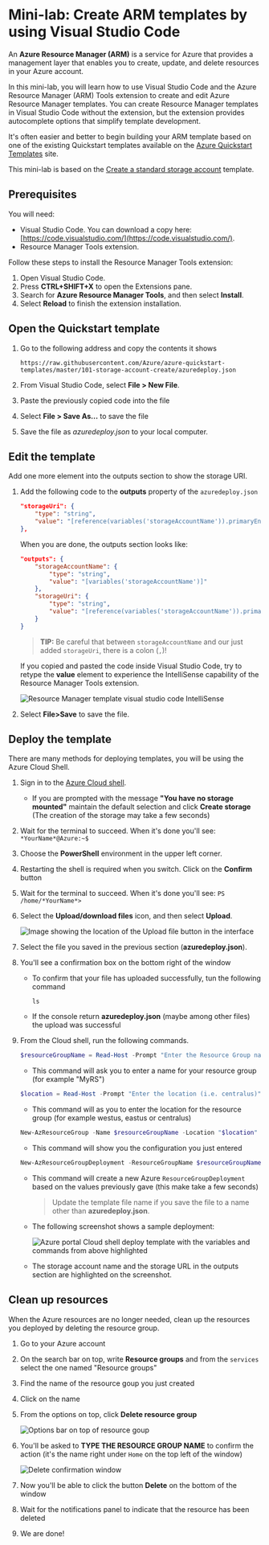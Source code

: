 # Mini-lab: Create ARM templates by using Visual Studio Code

An **Azure Resource Manager (ARM)** is a service for Azure that provides a management layer that enables you to create, update, and delete resources in your Azure account.

In this mini-lab, you will learn how to use Visual Studio Code and the Azure Resource Manager (ARM) Tools extension to create and edit Azure Resource Manager templates. You can create Resource Manager templates in Visual Studio Code without the extension, but the extension provides autocomplete options that simplify template development.

It's often easier and better to begin building your ARM template based on one of the existing Quickstart templates available on the [Azure Quickstart Templates](https://azure.microsoft.com/resources/templates/) site.

This mini-lab is based on the [Create a standard storage account](https://azure.microsoft.com/resources/templates/101-storage-account-create/) template.

## Prerequisites

You will need:

* Visual Studio Code. You can download a copy here: [https://code.visualstudio.com/](https://code.visualstudio.com/).
* Resource Manager Tools extension.

Follow these steps to install the Resource Manager Tools extension:

1. Open Visual Studio Code.
1. Press **CTRL+SHIFT+X** to open the Extensions pane.
1. Search for **Azure Resource Manager Tools**, and then select **Install**.
1. Select **Reload** to finish the extension installation.

## Open the Quickstart template

1. Go to the following address and copy the contents it shows

    ```
    https://raw.githubusercontent.com/Azure/azure-quickstart-templates/master/101-storage-account-create/azuredeploy.json
    ```


1. From Visual Studio Code, select **File > New File**.

1. Paste the previously copied code into the file

1. Select **File > Save As...** to save the file 

1. Save the file as *azuredeploy.json* to your local computer.


## Edit the template

Add one more element into the outputs section to show the storage URI.

1. Add the following code to the **outputs** property of the `azuredeploy.json`

    ```json
    "storageUri": {
        "type": "string",
        "value": "[reference(variables('storageAccountName')).primaryEndpoints.blob]"
    },
    ```

    When you are done, the outputs section looks like:

    ```json
    "outputs": {
        "storageAccountName": {
            "type": "string",
            "value": "[variables('storageAccountName')]"
        },
        "storageUri": {
            "type": "string",
            "value": "[reference(variables('storageAccountName')).primaryEndpoints.blob]"
        }
    }
    ```
    > **TIP:** Be careful that between `storageAccountName` and our just added `storageUri`, there is a colon (`,`)!

    If you copied and pasted the code inside Visual Studio Code, try to retype the **value** element to experience the IntelliSense capability of the Resource Manager Tools extension.

    ![Resource Manager template visual studio code IntelliSense](../../Linked_Image_Files/resource-manager-templates-visual-studio-code-intellisense.png)

1. Select **File>Save** to save the file.


## Deploy the template

There are many methods for deploying templates, you will be using the Azure Cloud Shell. 

1. Sign in to the [Azure Cloud shell](https://shell.azure.com/).

     * If you are prompted with the message **"You have no storage mounted"** maintain the default selection and click **Create storage** (The creation of the storage may take a few seconds)

1. Wait for the terminal to succeed. When it's done you'll see:
    `*YourName*@Azure:~$`

1. Choose the **PowerShell** environment in the upper left corner. 

1. Restarting the shell is required when you switch. Click on the **Confirm** button

1. Wait for the terminal to succeed. When it's done you'll see:
    `PS /home/*YourName*>`

1. Select the **Upload/download files** icon, and then select **Upload**.

    ![Image showing the location of the Upload file button in the interface](../../Linked_Image_Files/azure-portal-cloud-shell-upload-file-powershell.png)

1. Select the file you saved in the previous section (**azuredeploy.json**). 

1. You'll see a confirmation box on the bottom right of the window
    * To confirm that your file has uploaded successfully, tun the following command
    
        `ls`
    * If the console return **azuredeploy.json** (maybe among other files) the upload was successful

    
1. From the Cloud shell, run the following commands. 

    ```powershell
    $resourceGroupName = Read-Host -Prompt "Enter the Resource Group name"
    ```
    * This command will ask you to enter a name for your resource group (for example "MyRS")

    ```powershell
    $location = Read-Host -Prompt "Enter the location (i.e. centralus)"
    ```
    * This command will as you to enter the location for the resource group (for example westus, eastus or centralus)

    ```powershell
    New-AzResourceGroup -Name $resourceGroupName -Location "$location"
    ```
    * This command will show you the configuration you just entered

    ```powershell
    New-AzResourceGroupDeployment -ResourceGroupName $resourceGroupName -TemplateFile "$HOME/azuredeploy.json"
    ```
    * This command will create a new Azure `ResourceGroupDeployment` based on the values previously gave (this make take a few seconds)

        > Update the template file name if you save the file to a name other than **azuredeploy.json**.

    * The following screenshot shows a sample deployment:

        ![Azure portal Cloud shell deploy template with the variables and commands from above highlighted](../../Linked_Image_Files/azure-portal-cloud-shell-deploy-template-powershell.png)

    * The storage account name and the storage URL in the outputs section are highlighted on the screenshot. 

## Clean up resources

When the Azure resources are no longer needed, clean up the resources you deployed by deleting the resource group.
1. Go to your Azure account
1. On the search bar on top, write **Resource groups** and from the `services` select the one named "Resource groups"
1. Find the name of the resource goup you just created
1. Click on the name
1. From the options on top, click **Delete resource group**

    ![Options bar on top of resource goup](../../Linked_Image_Files/delete-resource-group-option.png)

1. You'll be asked to **TYPE THE RESOURCE GROUP NAME** to confirm the action (it's the name right under `Home` on the top left of the window)

    ![Delete confirmation window](../../Linked_Image_Files/delete-confirmation.png)

1. Now you'll be able to click the button **Delete** on the bottom of the window

1. Wait for the notifications panel to indicate that the resource has been deleted

1. We are done!

